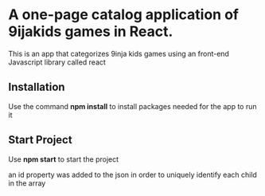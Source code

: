 # A one-page catalog application of 9ijakids games in React.
This is an app that categorizes 9inja kids games using an front-end Javascript library called react

## Installation
Use the command **npm install** to install packages needed for the app to run it

## Start Project
Use **npm start** to start the project

an id  property was added to the json in order to uniquely identify each child in the array